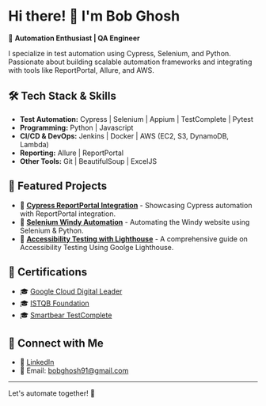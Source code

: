 # Hi there! 👋 I'm Bob Ghosh  

🚀 **Automation Enthusiast | QA Engineer**  

I specialize in test automation using Cypress, Selenium, and Python. Passionate about building scalable automation frameworks and integrating with tools like ReportPortal, Allure, and AWS.   

## 🛠 Tech Stack & Skills  
- **Test Automation:** Cypress | Selenium | Appium | TestComplete | Pytest  
- **Programming:** Python | Javascript  
- **CI/CD & DevOps:** Jenkins | Docker | AWS (EC2, S3, DynamoDB, Lambda)  
- **Reporting:** Allure | ReportPortal  
- **Other Tools:** Git | BeautifulSoup | ExcelJS  

## 📌 Featured Projects  
- 🔹 [**Cypress ReportPortal Integration**](https://github.com/bobghosh91/cypress-reportportal-integration) - Showcasing Cypress automation with ReportPortal integration.  
- 🔹 [**Selenium Windy Automation**](https://github.com/bobghosh91/selenium-windy-automation) - Automating the Windy website using Selenium & Python.  
- 🔹 [**Accessibility Testing with Lighthouse**](https://github.com/bobghosh91/Accessibility-testing-with-lighthouse) - A comprehensive guide on Accessibility Testing Using Goolge Lighthouse.  

## 📜 Certifications  
- 🎓 [Google Cloud Digital Leader](https://www.credly.com/badges/675a4ac1-57c4-4d86-9af5-a477ce9ec77e/public_url) 
- 🎓 [ISTQB Foundation](https://drive.google.com/file/d/1fw-jtQCcLiFhEDKJjF25M3Mrnhr9l7Xd/view?usp=sharing)
- 🎓 [Smartbear TestComplete](https://drive.google.com/file/d/1utT_HeMwfF49ZZyXXXQMBNrRhwvmeosv/view?usp=sharing)

## 🔗 Connect with Me  
- 💼 [LinkedIn](https://www.linkedin.com/in/bobghosh91/)  
- 📧 Email: bobghosh91@gmail.com 

---  
Let's automate together! 🚀
